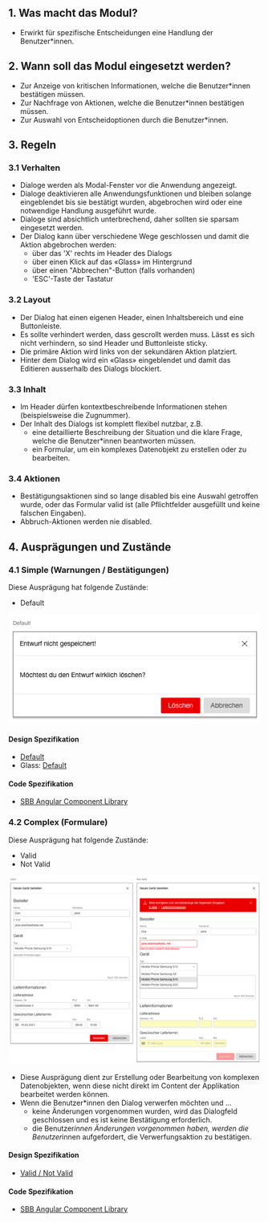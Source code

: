 ## 1. Was macht das Modul?
* Erwirkt für spezifische Entscheidungen eine Handlung der Benutzer*innen.


## 2. Wann soll das Modul eingesetzt werden? 
* Zur Anzeige von kritischen Informationen, welche die Benutzer*innen bestätigen müssen.
* Zur Nachfrage von Aktionen, welche die Benutzer*innen bestätigen müssen.
* Zur Auswahl von Entscheidoptionen durch die Benutzer*innen.


## 3. Regeln
### 3.1 Verhalten
* Dialoge werden als Modal-Fenster vor die Anwendung angezeigt.
* Dialoge deaktivieren alle Anwendungsfunktionen und bleiben solange eingeblendet bis sie bestätigt wurden, abgebrochen wird oder eine notwendige Handlung ausgeführt wurde.
* Dialoge sind absichtlich unterbrechend, daher sollten sie sparsam eingesetzt werden.
* Der Dialog kann über verschiedene Wege geschlossen und damit die Aktion abgebrochen werden:
    * über das 'X' rechts im Header des Dialogs
    * über einen Klick auf das «Glass» im Hintergrund
    * über einen "Abbrechen"-Button (falls vorhanden)
    * 'ESC'-Taste der Tastatur

### 3.2 Layout
* Der Dialog hat einen eigenen Header, einen Inhaltsbereich und eine Buttonleiste.
* Es sollte verhindert werden, dass gescrollt werden muss. Lässt es sich nicht verhindern, so sind Header und Buttonleiste sticky.
* Die primäre Aktion wird links von der sekundären Aktion platziert.
* Hinter dem Dialog wird ein «Glass» eingeblendet und damit das Editieren ausserhalb des Dialogs blockiert.

### 3.3 Inhalt
* Im Header dürfen kontextbeschreibende Informationen stehen (beispielsweise die Zugnummer).
* Der Inhalt des Dialogs ist komplett flexibel nutzbar, z.B.
    * eine detaillierte Beschreibung der Situation und die klare Frage, welche die Benutzer*innen beantworten müssen.
    * ein Formular, um ein komplexes Datenobjekt zu erstellen oder zu bearbeiten.

### 3.4 Aktionen
* Bestätigungsaktionen sind so lange disabled bis eine Auswahl getroffen wurde, oder das Formular valid ist (alle Pflichtfelder ausgefüllt und keine falschen Eingaben).
* Abbruch-Aktionen werden nie disabled.


## 4. Ausprägungen und Zustände
### 4.1 Simple (Warnungen / Bestätigungen)
Diese Ausprägung hat folgende Zustände:
* Default

![Darstellung des Moduls Dialog in der Ausprägung Simple](https://raw.githubusercontent.com/sbb-design-systems/design-system-webapp-documentation/master/documentation/modules/dialog/images/Dialog_Simple.png 'class: image')

#### Design Spezifikation
* [Default](https://www.sketch.com/s/36ab4f9f-f7f8-436e-9d7e-0f2088e52e04/a/gkVMoM#Inspector)
* Glass: [Default](https://www.sketch.com/s/58b25e4c-bf9c-4f74-973f-503538fcbea2/a/vjRQvb#Inspector)

#### Code Spezifikation
* [SBB Angular Component Library](https://sbb-angular.app.sbb.ch/business/components/dialog)

### 4.2 Complex (Formulare)
Diese Ausprägung hat folgende Zustände:
* Valid
* Not Valid

![Darstellung des Moduls Dialog in der Ausprägung Complex](https://raw.githubusercontent.com/sbb-design-systems/design-system-webapp-documentation/master/documentation/modules/dialog/images/Dialog_Complex.png 'class: image')

* Diese Ausprägung dient zur Erstellung oder Bearbeitung von komplexen Datenobjekten, wenn diese nicht direkt im Content der Applikation bearbeitet werden können.
* Wenn die Benutzer*innen den Dialog verwerfen möchten und ...
    * keine Änderungen vorgenommen wurden, wird das Dialogfeld geschlossen und es ist keine Bestätigung erforderlich.
    * die Benutzer*innen Änderungen vorgenommen haben, werden die Benutzer*innen aufgefordert, die Verwerfungsaktion zu bestätigen.

#### Design Spezifikation
* [Valid / Not Valid](https://www.sketch.com/s/36ab4f9f-f7f8-436e-9d7e-0f2088e52e04/a/ZOW5MWJ#Inspector)

#### Code Spezifikation
* [SBB Angular Component Library](https://sbb-angular.app.sbb.ch/business/components/dialog)
